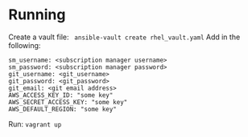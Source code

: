 # Running
Create a vault file:
``` ansible-vault create rhel_vault.yaml```
Add in the following:
```
sm_username: <subscription manager username>
sm_password: <subscription manager password>
git_username: <git_username>
git_password: <git_password>
git_email: <git email address>
AWS_ACCESS_KEY_ID: "some key"
AWS_SECRET_ACCESS_KEY: "some key"
AWS_DEFAULT_REGION: "some key"
```

Run:
```vagrant up```
